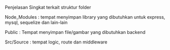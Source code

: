 Penjelasan Singkat terkait struktur folder

Node_Modules :
tempat menyimpan library yang dibutuhkan untuk express, mysql, sequelize dan lain-lain

Public :
Tempat menyimpan file/gambar yang dibutuhkan backend

Src/Source :
tempat logic, route dan middleware
